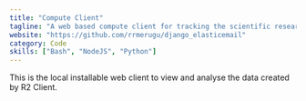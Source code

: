 ```yaml
---
title: "Compute Client"
tagline: "A web based compute client for tracking the scientific research activity"
website: "https://github.com/rrmerugu/django_elasticemail"
category: Code
skills: ["Bash", "NodeJS", "Python"]
---
```


This is the local installable web client to view and analyse the data created by R2 Client.
